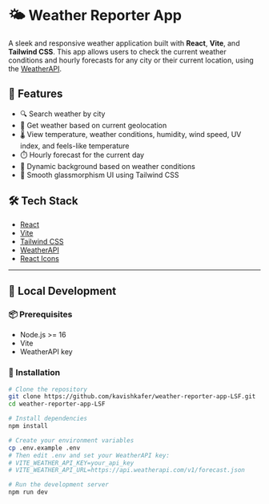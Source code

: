 # 🌤️ Weather Reporter App

A sleek and responsive weather application built with **React**, **Vite**, and **Tailwind CSS**. This app allows users to check the current weather conditions and hourly forecasts for any city or their current location, using the [WeatherAPI](https://www.weatherapi.com/).

## 🚀 Features

- 🔍 Search weather by city
- 📍 Get weather based on current geolocation
- 🌡️ View temperature, weather conditions, humidity, wind speed, UV index, and feels-like temperature
- ⏱️ Hourly forecast for the current day
- 🌇 Dynamic background based on weather conditions
- 🧊 Smooth glassmorphism UI using Tailwind CSS



## 🛠️ Tech Stack

- [React](https://reactjs.org/)
- [Vite](https://vitejs.dev/)
- [Tailwind CSS](https://tailwindcss.com/)
- [WeatherAPI](https://www.weatherapi.com/)
- [React Icons](https://react-icons.github.io/react-icons/)

---

## 🧪 Local Development

### 📦 Prerequisites

- Node.js >= 16
- Vite
- WeatherAPI key

### 📁 Installation

```bash
# Clone the repository
git clone https://github.com/kavishkafer/weather-reporter-app-LSF.git
cd weather-reporter-app-LSF

# Install dependencies
npm install

# Create your environment variables
cp .env.example .env
# Then edit .env and set your WeatherAPI key:
# VITE_WEATHER_API_KEY=your_api_key
# VITE_WEATHER_API_URL=https://api.weatherapi.com/v1/forecast.json

# Run the development server
npm run dev

